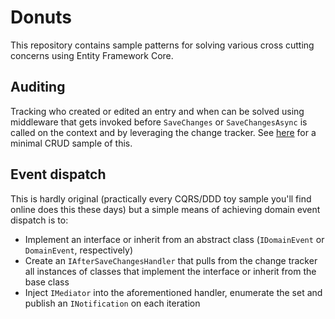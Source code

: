 # Donuts

This repository contains sample patterns for solving various cross cutting concerns using Entity Framework
Core.

## Auditing

Tracking who created or edited an entry and when can be solved using middleware that gets invoked before
`SaveChanges` or `SaveChangesAsync` is called on the context and by leveraging the change tracker. See
[here](audit-auto-hydrate) for a minimal CRUD sample of this.

## Event dispatch

This is hardly original (practically every CQRS/DDD toy sample you'll find online does this these days)
but a simple means of achieving domain event dispatch is to:

* Implement an interface or inherit from an abstract class (`IDomainEvent` or `DomainEvent`, respectively)
* Create an `IAfterSaveChangesHandler` that pulls from the change tracker all instances of classes that
implement the interface or inherit from the base class
* Inject `IMediator` into the aforementioned handler, enumerate the set and publish an `INotification` on
each iteration
